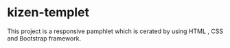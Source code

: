 # kizen-templet
This project is a responsive pamphlet which is cerated by using HTML , CSS and Bootstrap framework.
